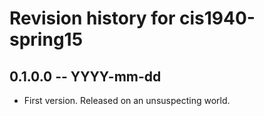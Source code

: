 # Revision history for cis1940-spring15

## 0.1.0.0 -- YYYY-mm-dd

* First version. Released on an unsuspecting world.
